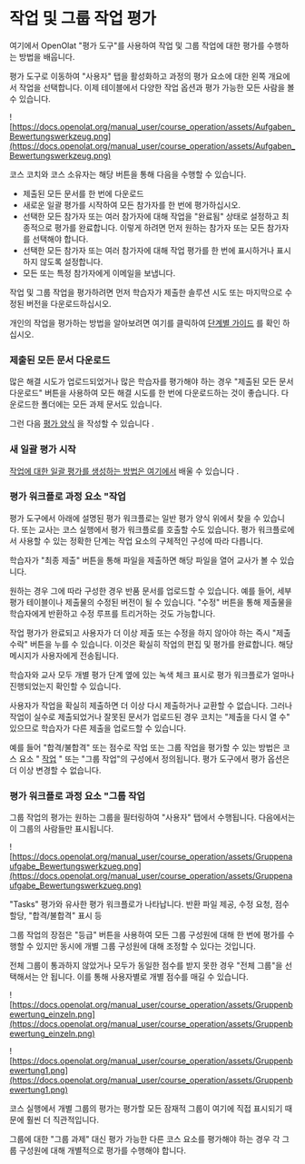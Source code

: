 # 작업 및 그룹 작업 평가

여기에서 OpenOlat "평가 도구"를 사용하여 작업 및 그룹 작업에 대한 평가를 수행하는 방법을 배웁니다.

평가 도구로 이동하여 "사용자" 탭을 활성화하고 과정의 평가 요소에 대한 왼쪽 개요에서 작업을 선택합니다. 이제 테이블에서 다양한 작업 옵션과 평가 가능한 모든 사람을 볼 수 있습니다.

![https://docs.openolat.org/manual_user/course_operation/assets/Aufgaben_Bewertungswerkzeug.png](https://docs.openolat.org/manual_user/course_operation/assets/Aufgaben_Bewertungswerkzeug.png)

코스 코치와 코스 소유자는 해당 버튼을 통해 다음을 수행할 수 있습니다.

- 제출된 모든 문서를 한 번에 다운로드
- 새로운 일괄 평가를 시작하여 모든 참가자를 한 번에 평가하십시오.
- 선택한 모든 참가자 또는 여러 참가자에 대해 작업을 "완료됨" 상태로 설정하고 최종적으로 평가를 완료합니다. 이렇게 하려면 먼저 원하는 참가자 또는 모든 참가자를 선택해야 합니다.
- 선택한 모든 참가자 또는 여러 참가자에 대해 작업 평가를 한 번에 표시하거나 표시하지 않도록 설정합니다.
- 모든 또는 특정 참가자에게 이메일을 보냅니다.

작업 및 그룹 작업을 평가하려면 먼저 학습자가 제출한 솔루션 시도 또는 마지막으로 수정된 버전을 다운로드하십시오.

개인의 작업을 평가하는 방법을 알아보려면 여기를 클릭하여 [단계별 가이드](https://docs.openolat.org/manual_user/course_operation/Assessment_of_learners/) 를 확인 하십시오.

### 제출된 모든 문서 다운로드

많은 해결 시도가 업로드되었거나 많은 학습자를 평가해야 하는 경우 "제출된 모든 문서 다운로드" 버튼을 사용하여 모든 해결 시도를 한 번에 다운로드하는 것이 좋습니다. 다운로드한 폴더에는 모든 과제 문서도 있습니다.

그런 다음 [평가 양식](https://docs.openolat.org/manual_user/course_operation/The_assessment_form/) 을 작성할 수 있습니다 .

### 새 일괄 평가 시작

[작업에 대한 일괄 평가를 생성하는 방법은 여기에서](https://docs.openolat.org/manual_user/how-to/create_a_bulk_assessment_for_submission_tasks/) 배울 수 있습니다 .

### 평가 워크플로 과정 요소 "작업

평가 도구에서 아래에 설명된 평가 워크플로는 일반 평가 양식 위에서 찾을 수 있습니다. 또는 교사는 코스 실행에서 평가 워크플로를 호출할 수도 있습니다. 평가 워크플로에서 사용할 수 있는 정확한 단계는 작업 요소의 구체적인 구성에 따라 다릅니다.

학습자가 "최종 제출" 버튼을 통해 파일을 제출하면 해당 파일을 열어 교사가 볼 수 있습니다.

원하는 경우 그에 따라 구성한 경우 반품 문서를 업로드할 수 있습니다. 예를 들어, 세부 평가 테이블이나 제출물의 수정된 버전이 될 수 있습니다. "수정" 버튼을 통해 제출물을 학습자에게 반환하고 수정 루프를 트리거하는 것도 가능합니다.

작업 평가가 완료되고 사용자가 더 이상 제출 또는 수정을 하지 않아야 하는 즉시 "제출 수락" 버튼을 누를 수 있습니다. 이것은 확실히 작업의 편집 및 평가를 완료합니다. 해당 메시지가 사용자에게 전송됩니다.

학습자와 교사 모두 개별 평가 단계 옆에 있는 녹색 체크 표시로 평가 워크플로가 얼마나 진행되었는지 확인할 수 있습니다.

사용자가 작업을 확실히 제출하면 더 이상 다시 제출하거나 교환할 수 없습니다. 그러나 작업이 실수로 제출되었거나 잘못된 문서가 업로드된 경우 코치는 "제출을 다시 열 수" 있으므로 학습자가 다른 제출을 업로드할 수 있습니다.

예를 들어 "합격/불합격" 또는 점수로 작업 또는 그룹 작업을 평가할 수 있는 방법은 코스 요소 " [작업](https://docs.openolat.org/manual_user/task/Task_-_Further_Configurations/) " 또는 "그룹 작업"의 구성에서 정의됩니다. 평가 도구에서 평가 옵션은 더 이상 변경할 수 없습니다.

### 평가 워크플로 과정 요소 "그룹 작업

그룹 작업의 평가는 원하는 그룹을 필터링하여 "사용자" 탭에서 수행됩니다. 다음에서는 이 그룹의 사람들만 표시됩니다.

![https://docs.openolat.org/manual_user/course_operation/assets/Gruppenaufgabe_Bewertungswerkzueg.png](https://docs.openolat.org/manual_user/course_operation/assets/Gruppenaufgabe_Bewertungswerkzueg.png)

"Tasks" 평가와 유사한 평가 워크플로가 나타납니다. 반환 파일 제공, 수정 요청, 점수 할당, "합격/불합격" 표시 등

그룹 작업의 장점은 "등급" 버튼을 사용하여 모든 그룹 구성원에 대해 한 번에 평가를 수행할 수 있지만 동시에 개별 그룹 구성원에 대해 조정할 수 있다는 것입니다.

전체 그룹이 통과하지 않았거나 모두가 동일한 점수를 받지 못한 경우 "전체 그룹"을 선택해서는 안 됩니다. 이를 통해 사용자별로 개별 점수를 매길 수 있습니다.

![https://docs.openolat.org/manual_user/course_operation/assets/Gruppenbewertung_einzeln.png](https://docs.openolat.org/manual_user/course_operation/assets/Gruppenbewertung_einzeln.png)

![https://docs.openolat.org/manual_user/course_operation/assets/Gruppenbewertung1.png](https://docs.openolat.org/manual_user/course_operation/assets/Gruppenbewertung1.png)

코스 실행에서 개별 그룹의 평가는 평가할 모든 잠재적 그룹이 여기에 직접 표시되기 때문에 훨씬 더 직관적입니다.

그룹에 대한 "그룹 과제" 대신 평가 가능한 다른 코스 요소를 평가해야 하는 경우 각 그룹 구성원에 대해 개별적으로 평가를 수행해야 합니다.
